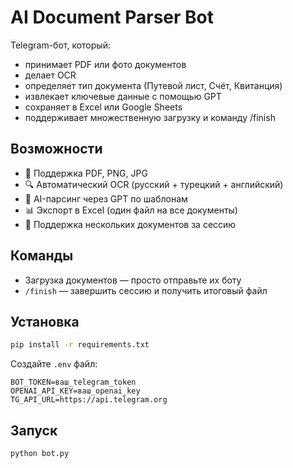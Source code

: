 # AI Document Parser Bot

Telegram-бот, который:

- принимает PDF или фото документов
- делает OCR
- определяет тип документа (Путевой лист, Счёт, Квитанция)
- извлекает ключевые данные с помощью GPT
- сохраняет в Excel или Google Sheets
- поддерживает множественную загрузку и команду /finish

## Возможности

- 📄 Поддержка PDF, PNG, JPG
- 🔍 Автоматический OCR (русский + турецкий + английский)
- 🤖 AI-парсинг через GPT по шаблонам
- 📊 Экспорт в Excel (один файл на все документы)
- 🤝 Поддержка нескольких документов за сессию

## Команды

- Загрузка документов — просто отправьте их боту
- `/finish` — завершить сессию и получить итоговый файл

## Установка

```bash
pip install -r requirements.txt
```

Создайте `.env` файл:

```
BOT_TOKEN=ваш_telegram_token
OPENAI_API_KEY=ваш_openai_key
TG_API_URL=https://api.telegram.org
```

## Запуск

```bash
python bot.py
```